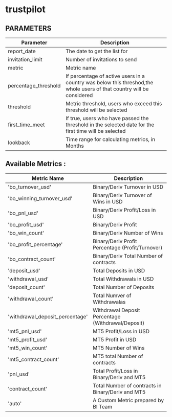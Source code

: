 # trustpilot
## PARAMETERS
|Parameter| Description|
---|---
| report_date          | The date to get the list for   |
| invitation_limit     | Number of invitations to send  |
| metric               | Metric name                    |
| percentage_threshold | If percentage of active users in a country was below this threshod,the whole users of that country will be considered  |
| threshold            | Metric threshold, users who exceed this threshold will be selected  |
| first_time_meet      | If true, users who have passed the threshold in the selected date for the first time will be selected  |
| lookback             | Time range for calculating metrics, in Months |

## Available Metrics :
| Metric Name                              | Description                                       |
| ---                                      | ---                                               |
| 'bo_turnover_usd'                        | Binary/Deriv Turnover in USD                      |
| 'bo_winning_turnover_usd'                | Binary/Deriv Turnover of Wins in USD              |
| 'bo_pnl_usd'                             | Binary/Deriv Profit/Loss in USD                   |
| 'bo_profit_usd'                          | Binary/Deriv Profit                               |
| 'bo_win_count'                           | Binary/Deriv Number of Wins                       |
| 'bo_profit_percentage'                   | Binary/Deriv Profit Percentage (Profit/Turnover)  |
| 'bo_contract_count'                      | Binary/Deriv Total Number of contracts            |
| 'deposit_usd'                            | Total Deposits in USD                             |
| 'withdrawal_usd'                         | Total Withdrawals in USD                          |
| 'deposit_count'                          | Total Number of Deposits                          |
| 'withdrawal_count'                       | Total Numver of Withdrawalas                      |
| 'withdrawal_deposit_percentage'          | Withdrawal Deposit Percentage (Withdrawal/Deposit)|
| 'mt5_pnl_usd'                            | MT5 Profit/Loss in USD                            |
| 'mt5_profit_usd'                         | MT5 Profit in USD                                 |
| 'mt5_win_count'                          | MT5 Number of Wins                                |
| 'mt5_contract_count'                     | MT5 total Number of contracts                     |
| 'pnl_usd'                                | Total Profit/Loss in Binary/Deriv and MT5         |
| 'contract_count'                         | Total Number of contracts in Binary/Deriv and MT5 |
| 'auto'                                   | A Custom Metric prepared by BI Team               |
